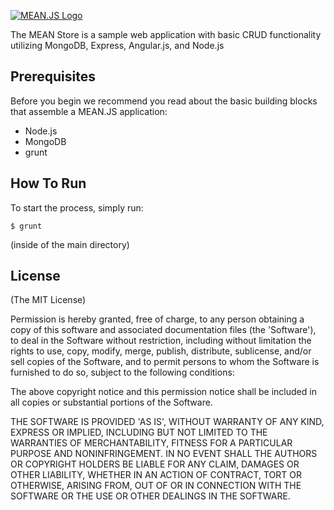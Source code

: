 [![MEAN.JS Logo](http://meanjs.org/img/logo-small.png)](http://meanjs.org/)


The MEAN Store is a sample web application with basic CRUD functionality utilizing MongoDB, Express, Angular.js, and Node.js

## Prerequisites
Before you begin we recommend you read about the basic building blocks that assemble a MEAN.JS application: 
* Node.js
* MongoDB
* grunt


## How To Run

To start the process, simply run:
```
$ grunt
```

(inside of the main directory)


## License
(The MIT License)

Permission is hereby granted, free of charge, to any person obtaining
a copy of this software and associated documentation files (the
'Software'), to deal in the Software without restriction, including
without limitation the rights to use, copy, modify, merge, publish,
distribute, sublicense, and/or sell copies of the Software, and to
permit persons to whom the Software is furnished to do so, subject to
the following conditions:

The above copyright notice and this permission notice shall be
included in all copies or substantial portions of the Software.

THE SOFTWARE IS PROVIDED 'AS IS', WITHOUT WARRANTY OF ANY KIND,
EXPRESS OR IMPLIED, INCLUDING BUT NOT LIMITED TO THE WARRANTIES OF
MERCHANTABILITY, FITNESS FOR A PARTICULAR PURPOSE AND NONINFRINGEMENT.
IN NO EVENT SHALL THE AUTHORS OR COPYRIGHT HOLDERS BE LIABLE FOR ANY
CLAIM, DAMAGES OR OTHER LIABILITY, WHETHER IN AN ACTION OF CONTRACT,
TORT OR OTHERWISE, ARISING FROM, OUT OF OR IN CONNECTION WITH THE
SOFTWARE OR THE USE OR OTHER DEALINGS IN THE SOFTWARE.
